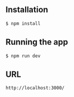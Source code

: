 ## Installation

```bash
$ npm install
```

## Running the app

```bash
$ npm run dev
```

## URL

```
http://localhost:3000/
```
